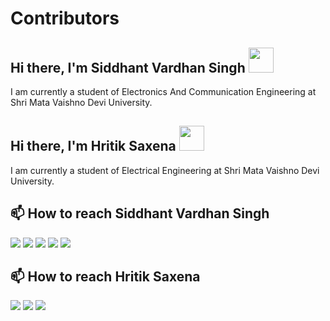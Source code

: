 # Contributors
## Hi there, I'm Siddhant Vardhan Singh <img src="https://raw.githubusercontent.com/MartinHeinz/MartinHeinz/master/wave.gif" width="40px">
I am currently a student of Electronics And Communication Engineering at Shri Mata Vaishno Devi University.

## Hi there, I'm Hritik Saxena <img src="https://raw.githubusercontent.com/MartinHeinz/MartinHeinz/master/wave.gif" width="40px">
I am currently a student of Electrical Engineering at Shri Mata Vaishno Devi University.

<!--
**Siddhant-vardhansingh/Siddhant-vardhansingh is a special repository. Its README.md will appear on your public profile!

Here are some ideas to get you started:
**
- 🔭 I’m currently working on ...
- 🌱 I’m currently learning ...
- 👯 I’m looking to collaborate on ...
- 🤔 I’m looking for help with ...
- 💬 Ask me about ...
- 📫 How to reach me: ...
- 😄 Pronouns: ...
- ⚡ Fun fact: ...
-->
<!--
  - 🌱 I’m currently learning C++, Python, Android
-->
## 📫 How to reach Siddhant Vardhan Singh

<a href="https://twitter.com/SiddhantVardha1"><img src="https://img.icons8.com/fluent/100/000000/twitter.png"/></a> 
<a href="https://www.linkedin.com/in/siddhant-vardhan-singh-98288619b/"><img src="https://img.icons8.com/fluent/100/000000/linkedin.png"/></a> 
<a href="mailto:19bec088@smvdu.ac.in"><img src="https://img.icons8.com/color/100/000000/gmail--v2.png"/></a> 
<a href="https://t.me/siddhant_vardhan_singh"><img src="https://img.icons8.com/color/100/000000/telegram-app--v2.png"/></a> 
<a href="https://www.instagram.com/siddhant_vardhan_singh/"><img src="https://img.icons8.com/bubbles/100/000000/instagram-new.png"/></a>

## 📫 How to reach Hritik Saxena

<a href="https://twitter.com/HritikS36741410"><img src="https://img.icons8.com/fluent/100/000000/twitter.png"/></a> 
<a href="mailto:19bee014@smvdu.ac.in"><img src="https://img.icons8.com/color/100/000000/gmail--v2.png"/></a> 
<a href="https://www.instagram.com/i._am._hritik/"><img src="https://img.icons8.com/bubbles/100/000000/instagram-new.png"/></a>
<!-- <a href="https://www.linkedin.com/in/siddhant-vardhan-singh-98288619b/"><img src="https://img.icons8.com/fluent/100/000000/linkedin.png"/></a>  -->
<!-- <a href="https://t.me/siddhant_vardhan_singh"><img src="https://img.icons8.com/color/100/000000/telegram-app--v2.png"/></a>  -->

<!-- ## Profiles

<a href="https://www.hackerrank.com/Siddhant_vardhan"><img src="https://upload.wikimedia.org/wikipedia/commons/4/40/HackerRank_Icon-1000px.png" height="80" width="80"/></a> 
<a href="https://www.codechef.com/users/siddhant_03102"><img src="https://i.pinimg.com/originals/c5/d9/fc/c5d9fc1e18bcf039f464c2ab6cfb3eb6.jpg" height="80" width="80"/></a> 


## 🌱 I’m currently learning

<img src="https://img.icons8.com/color/48/000000/c-programming.png"/>  <img src="https://img.icons8.com/color/48/000000/python.png"/>    <img src="https://img.icons8.com/color/48/000000/git.png"/>  <img src="https://img.icons8.com/ios/50/000000/html-5.png"/> -->


<!-- <div>
  <p align="center">
    <img align="center" src="https://github-readme-stats.vercel.app/api?username=Siddhant-vardhansingh&show_icons=true&title_color=00a6ff&icon_color=ffbb00&text_color=000000&bg_color=ffffff" alt="Pramod's Github Stats" width="450px">
  </p>
</div> -->
